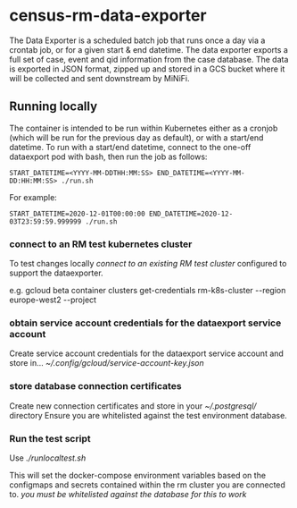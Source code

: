 # census-rm-data-exporter
The Data Exporter is a scheduled batch job that runs once a day via a crontab job, or for a given start & end datetime. The data exporter exports a full set of case, event and qid information from the case database. 
The data is exported in JSON format, zipped up and stored in a GCS bucket where it will be collected and sent downstream by MiNiFi.

## Running locally
The container is intended to be run within Kubernetes either as a cronjob (which will be run for the previous day as default), or with a start/end datetime.
To run with a start/end datetime, connect to the one-off dataexport pod with bash, then run the job as follows:
```
START_DATETIME=<YYYY-MM-DDTHH:MM:SS> END_DATETIME=<YYYY-MM-DD:HH:MM:SS> ./run.sh
```

For example:
```
START_DATETIME=2020-12-01T00:00:00 END_DATETIME=2020-12-03T23:59:59.999999 ./run.sh
```

### connect to an RM test kubernetes cluster
To test changes locally *connect to an existing RM test cluster* configured to support the dataexporter.

e.g.
gcloud beta container clusters get-credentials rm-k8s-cluster --region europe-west2 --project <SOME TEST PROJECT>

### obtain service account credentials for the dataexport service account
Create service account credentials for the dataexport service account and store in...
*~/.config/gcloud/service-account-key.json*


### store database connection certificates
Create new connection certificates and store in your *~/.postgresql/* directory
Ensure you are whitelisted against the test environment database.

### Run the test script
Use *./runlocaltest.sh*

This will set the docker-compose environment variables based on the configmaps and secrets contained within the rm cluster you are connected to. *you must be whitelisted against the database for this to work*




